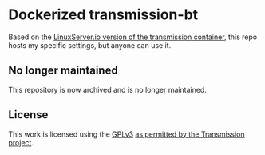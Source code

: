 # Dockerized transmission-bt

Based on the [LinuxServer.io version of the transmission
container](https://hub.docker.com/r/linuxserver/transmission/), this
repo hosts my specific settings, but anyone can use it.

## No longer maintained

This repository is now archived and is no longer maintained.

## License

This work is licensed using the [GPLv3](LICENSE.txt) [as permitted by the
Transmission
project](https://github.com/transmission/transmission/blob/master/COPYING).
